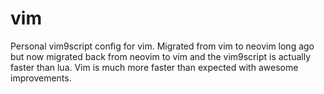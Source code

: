 # vim
Personal vim9script config for vim.
Migrated from vim to neovim long ago but now migrated back from neovim to vim and the vim9script is actually faster than lua.
Vim is much more faster than expected with awesome improvements.
